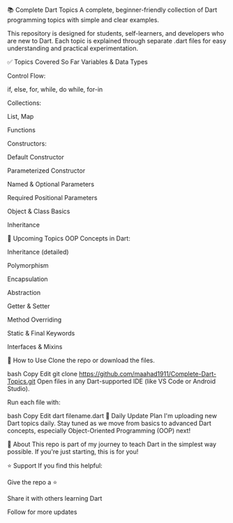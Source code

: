 📚 Complete Dart Topics
A complete, beginner-friendly collection of Dart programming topics with simple and clear examples.

This repository is designed for students, self-learners, and developers who are new to Dart. Each topic is explained through separate .dart files for easy understanding and practical experimentation.

✅ Topics Covered So Far
Variables & Data Types

Control Flow:

if, else, for, while, do while, for-in

Collections:

List, Map

Functions

Constructors:

Default Constructor

Parameterized Constructor

Named & Optional Parameters

Required Positional Parameters

Object & Class Basics

Inheritance

🧠 Upcoming Topics
OOP Concepts in Dart:

Inheritance (detailed)

Polymorphism

Encapsulation

Abstraction

Getter & Setter

Method Overriding

Static & Final Keywords

Interfaces & Mixins

🚀 How to Use
Clone the repo or download the files.

bash
Copy
Edit
git clone https://github.com/maahad1911/Complete-Dart-Topics.git
Open files in any Dart-supported IDE (like VS Code or Android Studio).

Run each file with:

bash
Copy
Edit
dart filename.dart
📅 Daily Update Plan
I'm uploading new Dart topics daily. Stay tuned as we move from basics to advanced Dart concepts, especially Object-Oriented Programming (OOP) next!

📌 About
This repo is part of my journey to teach Dart in the simplest way possible. If you're just starting, this is for you!

⭐️ Support
If you find this helpful:

Give the repo a ⭐️

Share it with others learning Dart

Follow for more updates
